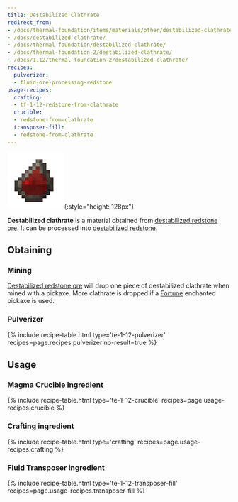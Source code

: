 ```yaml
---
title: Destabilized Clathrate
redirect_from:
- /docs/thermal-foundation/items/materials/other/destabilized-clathrate/
- /docs/destabilized-clathrate/
- /docs/thermal-foundation/destabilized-clathrate/
- /docs/thermal-foundation-2/destabilized-clathrate/
- /docs/1.12/thermal-foundation-2/destabilized-clathrate/
recipes:
  pulverizer:
  - fluid-ore-processing-redstone
usage-recipes:
  crafting:
  - tf-1-12-redstone-from-clathrate
  crucible:
  - redstone-from-clathrate
  transposer-fill:
  - redstone-from-clathrate
---
```


![Destabilized clathrate](/assets/images/thermal-foundation-2/clathrate-redstone.gif){:style="height: 128px"}


**Destabilized clathrate** is a material obtained from [destabilized redstone
ore](../destabilized-redstone-ore/). It can be processed into [destabilized
redstone](../destabilized-redstone/).


Obtaining
---------

### Mining
[Destabilized redstone ore](../destabilized-redstone-ore/) will drop one
piece of destabilized clathrate when mined with a pickaxe. More clathrate is
dropped if a [Fortune](https://minecraft.wiki/w/Fortune) enchanted
pickaxe is used.

### Pulverizer
{% include recipe-table.html type='te-1-12-pulverizer' recipes=page.recipes.pulverizer no-result=true %}


Usage
-----

### Magma Crucible ingredient
{% include recipe-table.html type='te-1-12-crucible' recipes=page.usage-recipes.crucible %}

### Crafting ingredient
{% include recipe-table.html type='crafting' recipes=page.usage-recipes.crafting %}

### Fluid Transposer ingredient
{% include recipe-table.html type='te-1-12-transposer-fill' recipes=page.usage-recipes.transposer-fill %}
